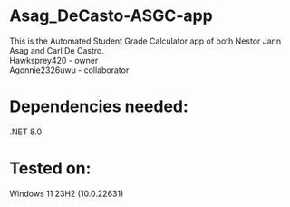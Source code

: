 # Asag_DeCasto-ASGC-app
This is the Automated Student Grade Calculator app of both Nestor Jann Asag and Carl De Castro.<br>
Hawksprey420 - owner <br>
Agonnie2326uwu - collaborator <br>

# Dependencies needed:
.NET 8.0 

# Tested on:
Windows 11 23H2 (10.0.22631)

